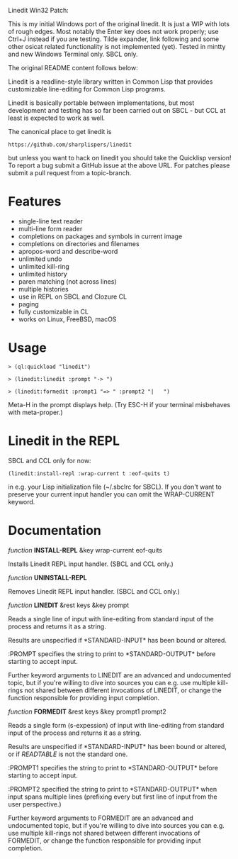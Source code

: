 Linedit Win32 Patch: 

This is my initial Windows port of the original linedit. It is just a WIP with
lots of rough edges. Most notably the Enter key does not work properly; use
Ctrl+J instead if you are testing. Tilde expander, link following and some other
osicat related functionality is not implemented (yet). Tested in mintty and new
Windows Terminal only. SBCL only.

The original README content follows below:


Linedit is a readline-style library written in Common Lisp that
provides customizable line-editing for Common Lisp programs.

Linedit is basically portable between implementations, but most
development and testing has so far been carried out on SBCL - but CCL at
least is expected to work as well.

The canonical place to get linedit is

    https://github.com/sharplispers/linedit

but unless you want to hack on linedit you should take the Quicklisp
version! To report a bug submit a GitHub issue at the above URL. For
patches please submit a pull request from a topic-branch.

Features
========

* single-line text reader
* multi-line form reader
* completions on packages and symbols in current image
* completions on directories and filenames
* apropos-word and describe-word
* unlimited undo
* unlimited kill-ring
* unlimited history
* paren matching (not across lines)
* multiple histories
* use in REPL on SBCL and Clozure CL
* paging
* fully customizable in CL
* works on Linux, FreeBSD, macOS

Usage
=====

    > (ql:quickload "linedit")

    > (linedit:linedit :prompt "-> ")

    > (linedit:formedit :prompt1 "=> " :prompt2 "|   ")

Meta-H in the prompt displays help.
(Try ESC-H if your terminal misbehaves with meta-proper.)

Linedit in the REPL
===================

SBCL and CCL only for now:

    (linedit:install-repl :wrap-current t :eof-quits t)

in e.g. your Lisp initialization file (~/.sbclrc for SBCL). If you
don't want to preserve your current input handler you can omit the
WRAP-CURRENT keyword.

Documentation
=============

*function* __INSTALL-REPL__ &key wrap-current eof-quits

Installs Linedit REPL input handler. (SBCL and CCL only.)

*function* __UNINSTALL-REPL__

Removes Linedit REPL input handler. (SBCL and CCL only.)

*function* __LINEDIT__ &rest keys &key prompt

Reads a single line of input with line-editing from standard input of
the process and returns it as a string.

Results are unspecified if \*STANDARD-INPUT* has been bound or altered.

:PROMPT specifies the string to print to \*STANDARD-OUTPUT* before
starting to accept input.

Further keyword arguments to LINEDIT are an advanced and undocumented
topic, but if you're willing to dive into sources you can e.g. use
multiple kill-rings not shared between different invocations of
LINEDIT, or change the function responsible for providing input
completion.

*function* __FORMEDIT__ &rest keys &key prompt1 prompt2

Reads a single form (s-expession) of input with line-editing from
standard input of the process and returns it as a string.

Results are unspecified if \*STANDARD-INPUT* has been bound or altered,
or if *READTABLE* is not the standard one.

:PROMPT1 specifies the string to print to \*STANDARD-OUTPUT* before
starting to accept input.

:PROMPT2 specified the string to print to \*STANDARD-OUTPUT* when input
spans multiple lines (prefixing every but first line of input from the
user perspective.)

Further keyword arguments to FORMEDIT are an advanced and undocumented
topic, but if you're willing to dive into sources you can e.g. use
multiple kill-rings not shared between different invocations of
FORMEDIT, or change the function responsible for providing input
completion.
